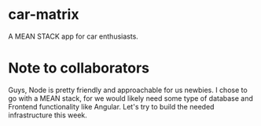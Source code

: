 # car-matrix

A MEAN STACK app for car enthusiasts.

# Note to collaborators
Guys, Node is pretty friendly and approachable for us newbies. 
I chose to go with a MEAN stack, for we would likely need some type of database and Frontend functionality
like Angular. Let's try to build the needed infrastructure this week.
